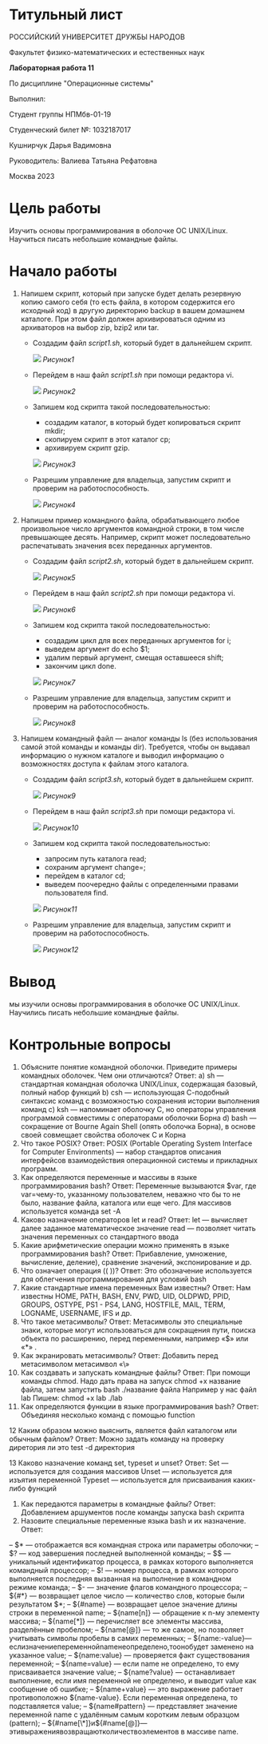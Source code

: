 ﻿# <a name="титульный-лист"></a>**Титульный лист**
РОССИЙСКИЙ УНИВЕРСИТЕТ ДРУЖБЫ НАРОДОВ

Факультет физико-математических и естественных наук




**Лабораторная работа 11**

По дисциплине "Операционные системы"






Выполнил:

Студент группы НПМбв-01-19

Студенческий билет №: 1032187017

Кушнирчук Дарья Вадимовна

Руководитель: Валиева Татьяна Рефатовна











Москва 2023

# <a name="цель-работы"></a>**Цель работы**
Изучить основы программирования в оболочке ОС UNIX/Linux. Научиться писать небольшие командные файлы.
# <a name="начало-работы"></a>**Начало работы**
1. Напишем скрипт, который при запуске будет делать резервную копию самого себя (то есть файла, в котором содержится его исходный код) в другую директорию backup в вашем домашнем каталоге. При этом файл должен архивироваться одним из архиваторов на выбор zip, bzip2 или tar. 
   - Создадим файл *script1.sh*, который будет в дальнейшем скрипт.

     ![](Aspose.Words.944efd71-df45-44f5-946d-3e2b472ba9c5.001.png)
     *Рисунок1*
   - Перейдем в наш файл *script1.sh* при помощи редактора vi.

     ![](Aspose.Words.944efd71-df45-44f5-946d-3e2b472ba9c5.002.png)
     *Рисунок2*
   - Запишем код скрипта такой последовательностью:
     - создадим каталог, в который будет копироваться скрипт mkdir;
     - скопируем скрипт в этот каталог cp;
     - архивируем скрипт gzip.

     ![](Aspose.Words.944efd71-df45-44f5-946d-3e2b472ba9c5.003.png)
     *Рисунок3*
   - Разрешим управление для владельца, запустим скрипт и проверим на работоспособность.

     ![](Aspose.Words.944efd71-df45-44f5-946d-3e2b472ba9c5.004.png)
     *Рисунок4*
1. Напишем пример командного файла, обрабатывающего любое произвольное число аргументов командной строки, в том числе превышающее десять. Например, скрипт может последовательно распечатывать значения всех переданных аргументов.
   - Создадим файл *script2.sh*, который будет в дальнейшем скрипт.

     ![](Aspose.Words.944efd71-df45-44f5-946d-3e2b472ba9c5.005.png)
     *Рисунок5*
   - Перейдем в наш файл *script2.sh* при помощи редактора vi.

     ![](Aspose.Words.944efd71-df45-44f5-946d-3e2b472ba9c5.006.png)
     *Рисунок6*
   - Запишем код скрипта такой последовательностью:
     - создадим цикл для всех переданных аргументов for i;
     - выведем аргумент do echo $1;
     - удалим первый аргумент, смещая оставшееся shift;
     - закончим цикл done.

     ![](Aspose.Words.944efd71-df45-44f5-946d-3e2b472ba9c5.007.png)
     *Рисунок7*
   - Разрешим управление для владельца, запустим скрипт и проверим на работоспособность.

     ![](Aspose.Words.944efd71-df45-44f5-946d-3e2b472ba9c5.008.png)
     *Рисунок8*
1. Напишем командный файл — аналог команды ls (без использования самой этой команды и команды dir). Требуется, чтобы он выдавал информацию о нужном каталоге и выводил информацию о возможностях доступа к файлам этого каталога.
   - Создадим файл *script3.sh*, который будет в дальнейшем скрипт.

     ![](Aspose.Words.944efd71-df45-44f5-946d-3e2b472ba9c5.009.png)
     *Рисунок9*
   - Перейдем в наш файл *script3.sh* при помощи редактора vi.

     ![](Aspose.Words.944efd71-df45-44f5-946d-3e2b472ba9c5.010.png)
     *Рисунок10*
   - Запишем код скрипта такой последовательностью:
     - запросим путь каталога read;
     - сохраним аргумент change=;
     - перейдем в каталог cd;
     - выведем поочередно файлы с определенными правами пользователя find.

     ![](Aspose.Words.944efd71-df45-44f5-946d-3e2b472ba9c5.011.png)
     *Рисунок11*
   - Разрешим управление для владельца, запустим скрипт и проверим на работоспособность.

     ![](Aspose.Words.944efd71-df45-44f5-946d-3e2b472ba9c5.012.png)
     *Рисунок12*
# <a name="вывод"></a>**Вывод** 
мы изучили основы программирования в оболочке ОС UNIX/Linux. Научились писать небольшие командные файлы.
# <a name="контрольные-вопросы"></a>**Контрольные вопросы**
1. Объясните понятие командной оболочки. Приведите примеры командных оболочек. Чем они отличаются?
   Ответ: 
   a) sh — стандартная командная оболочка UNIX/Linux, содержащая базовый,  полный набор функций
   b) csh — использующая С-подобный синтаксис команд с возможностью  сохранения истории выполнения команд
   c) ksh — напоминает оболочку С, но операторы управления программой  совместимы с операторами оболочки Борна
   d) bash — сокращение от Bourne Again Shell (опять оболочка Борна), в основе  своей совмещает свойства оболочек С и Корна
1. Что такое POSIX?
   Ответ: POSIX (Portable Operating System Interface for Computer Environments) — набор стандартов описания интерфейсов взаимодействия операционной системы и прикладных программ.
1. Как определяются переменные и массивы в языке программирования bash?
   Ответ: Переменные вызываются $var, где var=чему-то, указанному пользователем, неважно что бы то не было, название файла, каталога или еще чего.
   Для массивов используется команда set -A
1. Каково назначение операторов let и read?
   Ответ: let — вычисляет далее заданное математическое значение
   read — позволяет читать значения переменных со стандартного ввода
1. Какие арифметические операции можно применять в языке программирования bash?
   Ответ: Прибавление, умножение, вычисление,  деление), сравнение значений, экспонирование и др.
1. Что означает операция (( ))?
   Ответ: Это обозначение используется для облегчения программирования для условий bash 
1. Какие стандартные имена переменных Вам известны?
   Ответ: Нам известны HOME, PATH, BASH, ENV, PWD, UID, OLDPWD, PPID, GROUPS, OSTYPE, PS1 - PS4, LANG, HOSTFILE, MAIL, TERM, LOGNAME, USERNAME, IFS и др.
1. Что такое метасимволы?
   Ответ: Метасимволы это специальные знаки, которые могут использоваться для сокращения пути,  поиска объекта по расширению, перед переменными, например «$» или «\*» .
1. Как экранировать метасимволы?
   Ответ: Добавить перед метасимволом метасимвол «\»
1. Как создавать и запускать командные файлы?
   Ответ: При помощи команды chmod. Надо дать права на запуск chmod +x название файла, затем запустить bash ./название файла
   Например у нас файл lab
   Пишем: 
   chmod +x lab
   ./lab
1. Как определяются функции в языке программирования bash?
   Ответ: Объединяя несколько команд с помощью function

12 Каким образом можно выяснить, является файл каталогом или обычным файлом?
Ответ: Можно задать команду на проверку диретория ли это test -d директория

13 Каково назначение команд set, typeset и unset?
Ответ: 
Set — используется для создания массивов
Unset — используется для изъятия переменной
Typeset — используется для присваивания каких-либо функций

1. Как передаются параметры в командные файлы?
   Ответ: Добавлением аршументов после команды запуска bash скрипта
1. Назовите специальные переменные языка bash и их назначение.
   Ответ: 

–	$\* — отображается вся командная строка или параметры оболочки; 
–	$? — код завершения последней выполненной команды; 
–	$$ — уникальный идентификатор процесса, в рамках которого выполняется командный процессор; 
–	$! — номер процесса, в рамках которого выполняется последняя вызванная на выполнение в командном режиме команда; 
–	$- — значение флагов командного процессора; 
–	${#\*} — возвращает целое число — количество слов, которые были результатом 
$\*; 
–	${#name} — возвращает целое значение длины строки в переменной name; 
–	${name[n]} — обращение к n-му элементу массива; 
–	${name[\*]} — перечисляет все элементы массива, разделённые пробелом; 
–	${name[@]} — то же самое, но позволяет учитывать символы пробелы в самих переменных; 
–	${name:-value}—еслизначениепеременнойnameнеопределено,тоонобудет заменено на указанное value; 
–	${name:value} — проверяется факт существования переменной; 
–	${name=value} — если name не определено, то ему присваивается значение value; 
–	${name?value} — останавливает выполнение, если имя переменной не определено, и выводит value как сообщение об ошибке; 
–	${name+value} — это выражение работает противоположно ${name-value}. Если переменная определена, то подставляется value; 
–	${name#pattern} — представляет значение переменной name с удалённым самым коротким левым образцом (pattern); 
–	${#name[\*]}и${#name[@]}—этивыражениявозвращаютколичествоэлементов в массиве name.
